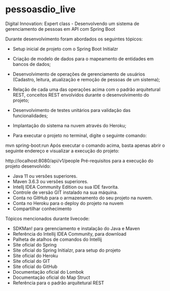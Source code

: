 # pessoasdio_live
Digital Innovation: Expert class - Desenvolvendo um sistema de gerenciamento de pessoas em API com Spring Boot

Durante desenvolvimento foram abordados os seguintes tópicos:

- Setup inicial de projeto com o Spring Boot Initialzr
- Criação de modelo de dados para o mapeamento de entidades em bancos de dados;
- Desenvolvimento de operações de gerenciamento de usuários (Cadastro, leitura, atualização e remoção de pessoas de um sistema);
- Relação de cada uma das operações acima com o padrão arquitetural REST, conceitos REST envolvidos durante o desenvolvimento do projeto;
- Desenvolvimento de testes unitários para validação das funcionalidades;
- Implantação do sistema na nuvem através do Heroku;

- Para executar o projeto no terminal, digite o seguinte comando:

mvn spring-boot:run 
Após executar o comando acima, basta apenas abrir o seguinte endereço e visualizar a execução do projeto:

http://localhost:8080/api/v1/people
Pré-requisitos para a execução do projeto desenvolvido:

- Java 11 ou versões superiores.
- Maven 3.6.3 ou versões superiores.
- Intellj IDEA Community Edition ou sua IDE favorita.
- Controle de versão GIT instalado na sua máquina.
- Conta no GitHub para o armazenamento do seu projeto na nuvem.
- Conta no Heroku para o deploy do projeto na nuvem
- Compartilhar conhecimento

Tópicos mencionados durante livecode:

- SDKMan! para gerenciamento e instalação do Java e Maven
- Referência do Intellij IDEA Community, para download
- Palheta de atalhos de comandos do Intellij
- Site oficial do Spring
- Site oficial do Spring Initialzr, para setup do projeto
- Site oficial do Heroku
- Site oficial do GIT
- Site oficial do GitHub
- Documentação oficial do Lombok
- Documentação oficial do Map Struct
- Referência para o padrão arquitetural REST
